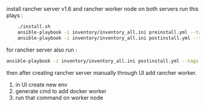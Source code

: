 install rancher server v1.6 and rancher worker node
on both servers run this plays : 

```bash
    ./install.sh
    ansible-playbook -i inventory/inventory_all.ini preinstall.yml --tags provision -kK
    ansible-playbook -i inventory/inventory_all.ini postinstall.yml --tags install_older_docker
```

for rancher server also run : 
```bash
ansible-playbook -i inventory/inventory_all.ini postinstall.yml --tags install_docker_server_non_ha
```

then after creating rancher server manually through UI add rancher worker.
 1. in UI create new env 
 2. generate cmd to add docker worker 
 3. run that command on worker node
